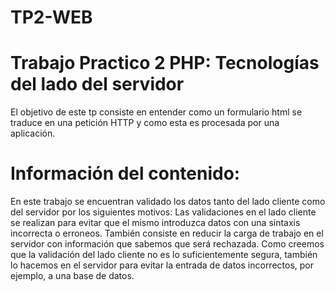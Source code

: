 # TP2-WEB

# Trabajo Practico 2 PHP: Tecnologías del lado del servidor

El objetivo de este tp consiste en entender como un formulario html se traduce en una petición HTTP y como esta es procesada por una aplicación.

# Información del contenido:

En este trabajo se encuentran validado los datos tanto del lado cliente como del servidor por los siguientes motivos:
Las validaciones en el lado cliente se realizan para evitar que el mismo introduzca datos con una sintaxis incorrecta o erroneos. También consiste en reducir la carga de trabajo en el servidor con información que sabemos que será rechazada. 
Como creemos que la validación del lado cliente no es lo suficientemente segura, también lo hacemos en el servidor para evitar la entrada de datos incorrectos, por ejemplo, a una base de datos.
